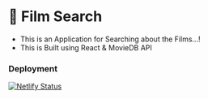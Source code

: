 # :popcorn: Film Search

* This is an Application for Searching about the Films...!
* This is Built using React & MovieDB API

### Deployment

[![Netlify Status](https://api.netlify.com/api/v1/badges/173a4533-5479-42d1-9895-bdc7c9f045e7/deploy-status)](https://eloquent-babbage-317806.netlify.app/)

